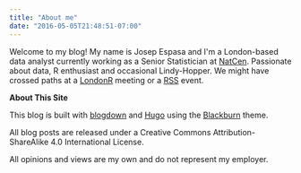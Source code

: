 ```yaml
---
title: "About me"
date: "2016-05-05T21:48:51-07:00"
---
```



Welcome to my blog! My name is Josep Espasa and I'm a London-based data analyst currently working as a Senior Statistician at [NatCen](http://natcen.ac.uk/). Passionate about data, R enthusiast and occasional Lindy-Hopper. We might have crossed paths at a [LondonR](www.londonr.org/) meeting or a [RSS](https://www.rss.org.uk) event.  


**About This Site**

This blog is built with [blogdown](https://github.com/rstudio/blogdown) and [Hugo](https://gohugo.io/) using the [Blackburn](https://github.com/yoshiharuyamashita/blackburn) theme.

All blog posts are released under a Creative Commons Attribution-ShareAlike 4.0 International License.

All opinions and views are my own and do not represent my employer.